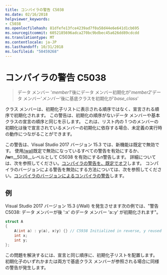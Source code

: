 ```yaml
---
title: コンパイラの警告 C5038
ms.date: 02/16/2018
helpviewer_keywords:
- C5038
ms.openlocfilehash: 81dfefe13fce4239ad7f0a58d44e6e641d1cb695
ms.sourcegitcommit: 6052185696adca270bc9bdbec45a626dd89cdcdd
ms.translationtype: MT
ms.contentlocale: ja-JP
ms.lasthandoff: 10/31/2018
ms.locfileid: "50459268"
---
```

# <a name="compiler-warning-c5038"></a>コンパイラの警告 C5038

> データ メンバー '*member1*'後にデータ メンバー初期化が'*member2*'データ メンバー'*メンバー*'後に基底クラスを初期化が'*base_class*'

クラス メンバーは、初期化子リストに表示される順序ではなく、宣言される順序で初期化されます。 この警告は、初期化の順序がないデータ メンバーや基本クラスの宣言の順序と同じを示します。 これは、リスト内の 1 つのメンバーの初期化は後で宣言されているメンバーの初期化に依存する場合、未定義の実行時の動作につながることができます。

この警告は、Visual Studio 2017 バージョン 15.3 では、新機能は既定で無効です。 使用[/wall](../../build/reference/compiler-option-warning-level.md)既定で無効になっているすべての警告を有効にするか、 __/w__*n*__5038__レベルとして C5038 を有効にする*n*警告します。 詳細については、次を参照してください。[コンパイラの警告を、既定でオフ](../../preprocessor/compiler-warnings-that-are-off-by-default.md)します。 コンパイラのバージョンによる警告を無効にする方法については、次を参照してください。[コンパイラのバージョンによるコンパイラの警告](compiler-warnings-by-compiler-version.md)します。

## <a name="example"></a>例

Visual Studio 2017 バージョン 15.3 (/Wall) を発生させます次の例では、"警告 C5038: データ メンバーが後 ':x' のデータ メンバー 'a::y' が初期化されます"。

```cpp
struct A
{
    A(int a) : y(a), x(y) {} // C5938 Initialized in reverse, y reused
    int x;
    int y;
};
```

この問題を解決するには、宣言と同じ順序に、初期化子リストを配置します。 初期化子のいずれかまたは両方で基底クラス メンバーが参照される場合に同様の警告が発生します。
